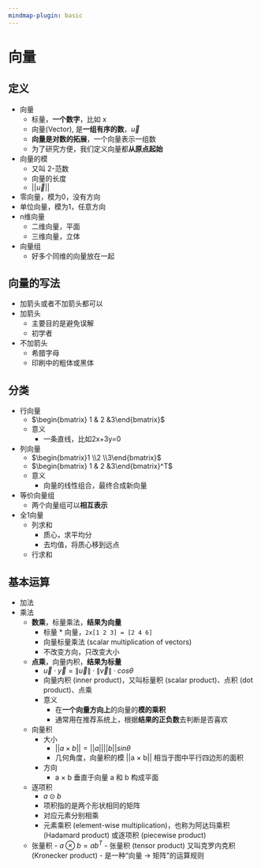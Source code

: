 ```yaml
---
mindmap-plugin: basic
---
```


# 向量

## 定义
- 向量
	- 标量，**一个数字**，比如 x
	- 向量(Vector), 是**一组有序的数**，$\vec{u}$
	- **向量是对数的拓展**，一个向量表示一组数
	- 为了研究方便，我们定义向量都**从原点起始**
- 向量的模
	- 又叫 2-范数
	- 向量的长度
	- $||\vec{u}||$
- 零向量，模为0，没有方向
- 单位向量，模为1，任意方向
- n维向量
	- 二维向量，平面
	- 三维向量，立体
- 向量组
	- 好多个同维的向量放在一起

## 向量的写法
- 加箭头或者不加箭头都可以
- 加箭头
	- 主要目的是避免误解
	- 初学者
- 不加箭头
	- 希腊字母
	- 印刷中的粗体或黑体

## 分类
- 行向量
	- $\begin{bmatrix} 1 & 2 &3\end{bmatrix}$
	- 意义
		- 一条直线，比如2x+3y=0
- 列向量
	- $\begin{bmatrix}1 \\2 \\3\end{bmatrix}$
	- $\begin{bmatrix} 1 & 2 &3\end{bmatrix}^T$
	- 意义
		- 向量的线性组合，最终合成新向量
- 等价向量组
	- 两个向量组可以**相互表示**
- 全1向量
	- 列求和
		- 质心，求平均分
		- 去均值，将质心移到远点
	- 行求和
## 基本运算
- 加法
- 乘法
	- **数乘**，标量乘法，**结果为向量**
		- 标量 * 向量，`2x[1 2 3] = [2 4 6]`
		- 向量标量乘法 (scalar multiplication of vectors)
		- 不改变方向，只改变大小
	- **点乘**，向量内积，**结果为标量**
		- $\vec{u} \cdot \vec{y} = \left \| \vec{u} \right \| \cdot \left \| \vec{v} \right \|\cdot cos\theta$
		- 向量内积 (inner product)，又叫标量积 (scalar product)、点积 (dot product)、点乘
		- 意义
			- 在**一个向量方向上**的向量的**模的乘积**
			- 通常用在推荐系统上，根据**结果的正负数**去判断是否喜欢
	- 向量积
		- 大小
		    - $||a\times b||=||a||||b||sin\theta$
		    - 几何角度，向量积的模 ||a × b|| 相当于图中平行四边形的面积
		- 方向
		    - a × b 垂直于向量 a 和 b 构成平面
	- 逐项积
		- $a\odot  b$
		- 项积指的是两个形状相同的矩阵
		- 对应元素分别相乘
		- 元素乘积 (element-wise multiplication)，也称为阿达玛乘积 (Hadamard product) 或逐项积 (piecewise product)
	- 张量积
		  - $a\otimes b=ab^T$
		  - 张量积 (tensor product) 又叫克罗内克积 (Kronecker product)
		  - 是一种“向量 → 矩阵”的运算规则